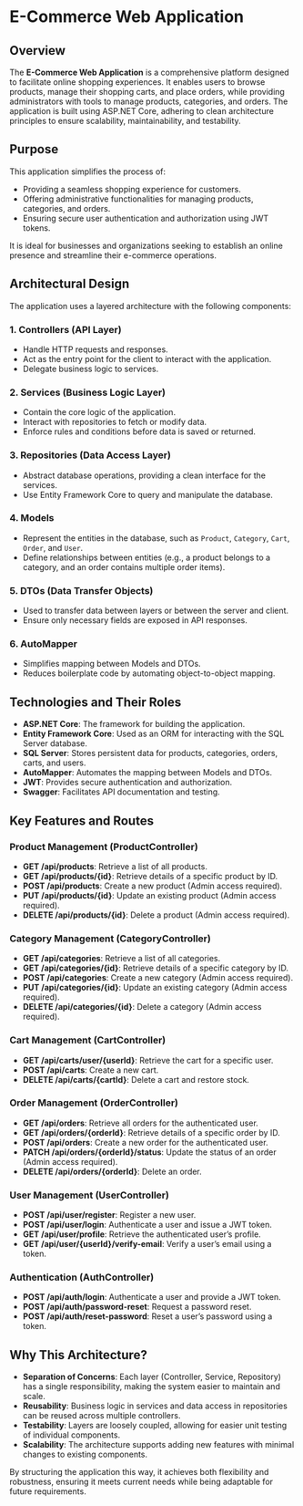 # E-Commerce Web Application

## Overview

The **E-Commerce Web Application** is a comprehensive platform designed to facilitate online shopping experiences. It enables users to browse products, manage their shopping carts, and place orders, while providing administrators with tools to manage products, categories, and orders. The application is built using ASP.NET Core, adhering to clean architecture principles to ensure scalability, maintainability, and testability.

## Purpose

This application simplifies the process of:
- Providing a seamless shopping experience for customers.
- Offering administrative functionalities for managing products, categories, and orders.
- Ensuring secure user authentication and authorization using JWT tokens.

It is ideal for businesses and organizations seeking to establish an online presence and streamline their e-commerce operations.

## Architectural Design

The application uses a layered architecture with the following components:

### 1. **Controllers** (API Layer)
- Handle HTTP requests and responses.
- Act as the entry point for the client to interact with the application.
- Delegate business logic to services.

### 2. **Services** (Business Logic Layer)
- Contain the core logic of the application.
- Interact with repositories to fetch or modify data.
- Enforce rules and conditions before data is saved or returned.

### 3. **Repositories** (Data Access Layer)
- Abstract database operations, providing a clean interface for the services.
- Use Entity Framework Core to query and manipulate the database.

### 4. **Models**
- Represent the entities in the database, such as `Product`, `Category`, `Cart`, `Order`, and `User`.
- Define relationships between entities (e.g., a product belongs to a category, and an order contains multiple order items).

### 5. **DTOs (Data Transfer Objects)**
- Used to transfer data between layers or between the server and client.
- Ensure only necessary fields are exposed in API responses.

### 6. **AutoMapper**
- Simplifies mapping between Models and DTOs.
- Reduces boilerplate code by automating object-to-object mapping.

## Technologies and Their Roles

- **ASP.NET Core**: The framework for building the application.
- **Entity Framework Core**: Used as an ORM for interacting with the SQL Server database.
- **SQL Server**: Stores persistent data for products, categories, orders, carts, and users.
- **AutoMapper**: Automates the mapping between Models and DTOs.
- **JWT**: Provides secure authentication and authorization.
- **Swagger**: Facilitates API documentation and testing.

## Key Features and Routes

### Product Management (ProductController)
- **GET /api/products**: Retrieve a list of all products.
- **GET /api/products/{id}**: Retrieve details of a specific product by ID.
- **POST /api/products**: Create a new product (Admin access required).
- **PUT /api/products/{id}**: Update an existing product (Admin access required).
- **DELETE /api/products/{id}**: Delete a product (Admin access required).

### Category Management (CategoryController)
- **GET /api/categories**: Retrieve a list of all categories.
- **GET /api/categories/{id}**: Retrieve details of a specific category by ID.
- **POST /api/categories**: Create a new category (Admin access required).
- **PUT /api/categories/{id}**: Update an existing category (Admin access required).
- **DELETE /api/categories/{id}**: Delete a category (Admin access required).

### Cart Management (CartController)
- **GET /api/carts/user/{userId}**: Retrieve the cart for a specific user.
- **POST /api/carts**: Create a new cart.
- **DELETE /api/carts/{cartId}**: Delete a cart and restore stock.

### Order Management (OrderController)
- **GET /api/orders**: Retrieve all orders for the authenticated user.
- **GET /api/orders/{orderId}**: Retrieve details of a specific order by ID.
- **POST /api/orders**: Create a new order for the authenticated user.
- **PATCH /api/orders/{orderId}/status**: Update the status of an order (Admin access required).
- **DELETE /api/orders/{orderId}**: Delete an order.

### User Management (UserController)
- **POST /api/user/register**: Register a new user.
- **POST /api/user/login**: Authenticate a user and issue a JWT token.
- **GET /api/user/profile**: Retrieve the authenticated user’s profile.
- **GET /api/user/{userId}/verify-email**: Verify a user’s email using a token.

### Authentication (AuthController)
- **POST /api/auth/login**: Authenticate a user and provide a JWT token.
- **POST /api/auth/password-reset**: Request a password reset.
- **POST /api/auth/reset-password**: Reset a user’s password using a token.

## Why This Architecture?

- **Separation of Concerns**: Each layer (Controller, Service, Repository) has a single responsibility, making the system easier to maintain and scale.
- **Reusability**: Business logic in services and data access in repositories can be reused across multiple controllers.
- **Testability**: Layers are loosely coupled, allowing for easier unit testing of individual components.
- **Scalability**: The architecture supports adding new features with minimal changes to existing components.

By structuring the application this way, it achieves both flexibility and robustness, ensuring it meets current needs while being adaptable for future requirements.

